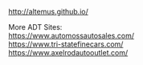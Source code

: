 http://altemus.github.io/


More ADT Sites:<br>
https://www.automossautosales.com/<br>
https://www.tri-statefinecars.com/<br>
https://www.axelrodautooutlet.com/<br>
